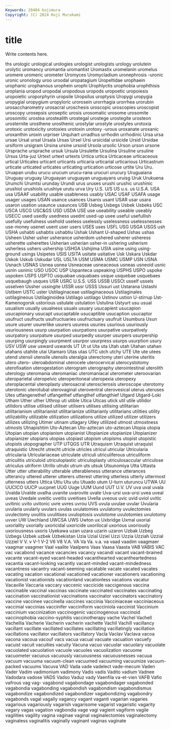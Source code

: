 ```yaml
---
Keywords: 20404 kojimura
Copyright: (C) 2024 Koji Murakami
---
```


# title

Write contents here.



ths
urologic urological urologies urologist urologists urology urolutein urolytic uromancy uromantia
uromantist Uromastix uromelanin uromelus uromere uromeric urometer Uromyces Uromycladium uronephrosis
-uronic uronic uronology uroo uroodal uropatagium Uropeltidae urophaein urophanic urophanous
urophein urophi Urophlyctis urophobia urophthisis uroplania uropod uropodal uropodous uropods
uropoetic uropoiesis uropoietic uroporphyrin uropsile Uropsilus uroptysis Uropygi uropygia uropygial
uropygium uropyloric urorosein urorrhagia urorrhea urorubin urosaccharometry urosacral uroschesis uroscopic
uroscopies uroscopist uroscopy urosepsis uroseptic urosis urosomatic urosome urosomite urosomitic
urostea urostealith urostegal urostege urostegite urosteon urosternite urosthene urosthenic urostylar
urostyle urostyles urotoxia urotoxic urotoxicity urotoxies urotoxin urotoxy -urous uroxanate
uroxanic uroxanthin uroxin urpriser Urquhart urradhus urrhodin urrhodinic Ursa ursa
ursae Ursal ursal Ursala Ursas Ursel Ursi ursicidal ursicide Ursid
Ursidae ursiform ursigram Ursina ursine ursoid Ursola ursolic Urson urson
ursone Ursprache ursprache ursuk Ursula Ursulette Ursulina Ursuline ursuline Ursus
Urta-juz Urtext urtext urtexts Urtica urtica Urticaceae urticaceous urtical Urticales
urticant urticants urticaria urticarial urticarious Urticastrum urticate urticated urticates urticating
urtication urticose urtite Uru Uru. Uruapan urubu urucu urucum urucu-rana
urucuri urucury Uruguaiana Uruguay uruguay Uruguayan uruguayan uruguayans uruisg Uruk
Urukuena Urumchi Urumtsi urunday Urundi urus uruses urushi urushic urushinic
urushiol urushiols urushiye urutu urva Ury U.S. U/S US u.s.
us U.S.A. USA usa USAAF usability usable usableness usably USAC
USAF USAFA usage usager usages USAN usance usances Usanis usant
USAR usar usara usaron usation usaunce usaunces USB Usbeg Usbegs
Usbek Usbeks USC USCA USCG USC&GS USD USDA USE use
useability useable useably USECC used usedly usedness usednt used-up usee
useful usefullish usefully usefulness usehold useless uselessly uselessness uselessnesses use-money
usenet usent user users USES uses USFL USG USGA USGS
ush USHA ushabti ushabtis ushabtiu Ushak Ushant U-shaped Ushas ushas
Usheen Usher usher usherance usherdom ushered usherer usheress usherette usherettes
Usherian usherian usher-in ushering usherism usherless ushers ushership USHGA Ushijima
USIA usine using using-ground usings Usipetes USIS USITA usitate usitative
Usk Uskara Uskdar Uskok Uskub Uskudar USL USLTA USM USMA
USMC USMP USN USNA Usnach USNAS Usnea usnea Usneaceae usneaceous
usneas usneoid usnic usnin usninic USO USOC USP Uspanteca uspeaking
USPHS USPO uspoke uspoken USPS USPTO usquabae usquabaes usque usquebae
usquebaes usquebaugh usques USR USRC U.S.S. USS USSB USSCt usself
ussels usselven Ussher ussingite USSR ussr USSS Ussuri ust Ustarana
Ustashi Ustbem USTC uster Ustilaginaceae ustilaginaceous Ustilaginales ustilagineous Ustilaginoidea Ustilago
ustilago Ustinov ustion U-stirrup Ust-Kamenogorsk ustorious ustulate ustulation Ustulina Ustyurt
usu usual usualism usually usualness usuals usuary usucapient usucapion usucapionary
usucapt usucaptable usucaptible usucaption usucaptor usufruct usufructs usufructuaries usufructuary usufruit
Usumbura Usun usure usurer usurerlike usurers usuress usuries usurious usuriously
usuriousness usurp usurpation usurpations usurpative usurpatively usurpatory usurpature usurped usurpedly
usurper usurpers usurpership usurping usurpingly usurpment usurpor usurpress usurps usurption
usury USV USW usw usward uswards UT Ut ut Uta
uta Utah utah Utahan utahan utahans utahite utai Utamaro Utas
utas UTC utch utchy UTE Ute ute utees utend utensil
utensile utensils uteralgia uterectomy uteri uterine uteritis utero utero- uteroabdominal
uterocele uterocervical uterocystotomy uterofixation uterogestation uterogram uterography uterointestinal uterolith uterology
uteromania uteromaniac uteromaniacal uterometer uteroovarian uteroparietal uteropelvic uteroperitoneal uteropexia uteropexy
uteroplacental uteroplasty uterosacral uterosclerosis uteroscope uterotomy uterotonic uterotubal uterovaginal uteroventral
uterovesical uterus uteruses Utes utfangenethef utfangethef utfangthef utfangthief Utgard Utgard-Loki
Utham Uther uther Uthrop uti utible Utica Uticas utick util
utile utilidor utilidors utilise utilised utiliser utilisers utilises utilising utilitarian
utilitarianism utilitarianist utilitarianize utilitarianly utilitarians utilities utility utilizability utilizable utilization
utilizations utilize utilized utilizer utilizers utilizes utilizing Utimer utinam utlagary
Utley utlilized utmost utmostness utmosts Utnapishtim Uto-Aztecan Uto-aztecan uto-aztecan Utopia
utopia Utopian utopian utopianism utopianist Utopianize utopianize Utopianizer utopianizer utopians
utopias utopiast utopism utopisms utopist utopistic utopists utopographer UTP UTQGS
UTR Utraquism Utraquist utraquist utraquistic Utrecht utrecht utricle utricles utricul
utricular Utricularia utricularia Utriculariaceae utriculate utriculi utriculiferous utriculiform utriculitis utriculoid
utriculoplastic utriculoplasty utriculosaccular utriculose utriculus utriform Utrillo utrubi utrum uts
utsuk Utsunomiya Utta Uttasta Utter utter utterability utterable utterableness utterance
utterances utterancy uttered utterer utterers utterest uttering utterless utterly uttermost
utterness utters Uttica Uttu Utu utu Utuado utum U-turn uturuncu
UTWA UU UUCICO UUCP uucpnet UUG Uuge UUM Uund UUT
U.V. UV uva uval uvala Uvalda Uvalde uvalha uvanite uvarovite
uvate Uva-ursi uva-ursi uvea uveal uveas Uvedale uveitic uveitis uveitises
Uvella uveous uvic uvid uviol uvitic uvitinic uvito uvitonic uvre
uvres uvrou UVS uvula uvulae uvular Uvularia uvularia uvularly uvulars
uvulas uvulatomies uvulatomy uvulectomies uvulectomy uvulitis uvulitises uvuloptosis uvulotome uvulotomies
uvulotomy uvver UW Uwchland UWCSA UWS Uwton ux Uxbridge Uxmal
uxorial uxoriality uxorially uxoricidal uxoricide uxorilocal uxorious uxoriously uxoriousness uxoris
Uyekawa uzan uzara uzarin uzaron Uzbak Uzbeg Uzbegs Uzbek uzbek
Uzbekistan Uzia Uzial Uziel Uzzi Uzzia Uzziah Uzzial Uzziel V
V. v V-1 V-2 V6 V8 V.A. VA Va Va.
v.a. va vaad vaadim vaagmaer vaagmar vaagmer Vaal vaalite Vaalpens
Vaas Vaasa Vaasta VAB VABIS VAC vac vacabond vacance vacancies
vacancy vacandi vacant vacant-brained vacante vacant-eyed vacant-headed vacanthearted vacantheartedness vacantia
vacant-looking vacantly vacant-minded vacant-mindedness vacantness vacantry vacant-seeming vacatable vacate vacated
vacates vacating vacation vacational vacationed vacationer vacationers vacationing vacationist vacationists
vacationland vacationless vacations vacatur Vacaville Vaccaria vaccary vaccenic vaccicide vaccigenous
vaccina vaccinable vaccinal vaccinas vaccinate vaccinated vaccinates vaccinating vaccination vaccinationist
vaccinations vaccinator vaccinators vaccinatory vaccine vaccinee vaccinella vaccines vaccinia Vacciniaceae
vacciniaceous vaccinial vaccinias vaccinifer vacciniform vacciniola vaccinist Vaccinium vaccinium vaccinization
vaccinogenic vaccinogenous vaccinoid vaccinophobia vaccino-syphilis vaccinotherapy vache Vachel Vachell Vachellia
Vacherie Vacherin vacherin vachette Vachil Vachill vacillancy vacillant vacillate vacillated
vacillates vacillating vacillatingly vacillation vacillations vacillator vacillators vacillatory Vacla Vaclav
Vaclava vacoa vacona vacoua vacouf vacs vacua vacual vacuate vacuation
vacuefy vacuist vacuit vacuities vacuity Vacuna vacuo vacuolar vacuolary vacuolate
vacuolated vacuolation vacuole vacuoles vacuolization vacuome vacuometer vacuous vacuously vacuousness
vacuousnesses vacuua vacuum vacuuma vacuum-clean vacuumed vacuuming vacuumize vacuum-packed vacuums
Vacuva VAD Vada vade vadelect vade-mecum Vaden Vader Vadim vadimonium
vadimony Vadis vadis Vadito vadium Vadnee Vadodara vadose VADS Vadso
Vaduz vady Vaenfila va-et-vien VAFB Vafio vafrous vag vag- vagabond
vagabondage vagabondager vagabonded vagabondia vagabonding vagabondish vagabondism vagabondismus vagabondize vagabondized
vagabondizer vagabondizing vagabondry vagabonds vagal vagally vagancy vagant vaganti vagarian
vagaries vagarious vagariously vagarish vagarisome vagarist vagaristic vagarity vagary vagas
vagation vagbondia vage vagi vagient vagiform vagile vagilities vagility vagina
vaginae vaginal vaginalectomies vaginalectomy vaginaless vaginalitis vaginally vaginant vaginas vaginate
